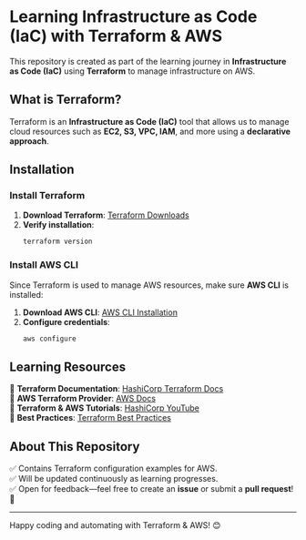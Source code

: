 # Learning Infrastructure as Code (IaC) with Terraform & AWS

This repository is created as part of the learning journey in **Infrastructure as Code (IaC)** using **Terraform** to manage infrastructure on AWS.

## What is Terraform?
Terraform is an **Infrastructure as Code (IaC)** tool that allows us to manage cloud resources such as **EC2, S3, VPC, IAM**, and more using a **declarative approach**.

## Installation
### Install Terraform
1. **Download Terraform**: [Terraform Downloads](https://developer.hashicorp.com/terraform/downloads)
2. **Verify installation**:
   ```sh
   terraform version
   ```

### Install AWS CLI
Since Terraform is used to manage AWS resources, make sure **AWS CLI** is installed:
1. **Download AWS CLI**: [AWS CLI Installation](https://aws.amazon.com/cli/)
2. **Configure credentials**:
   ```sh
   aws configure
   ```

## Learning Resources
📖 **Terraform Documentation**: [HashiCorp Terraform Docs](https://developer.hashicorp.com/terraform/docs)  
📖 **AWS Terraform Provider**: [AWS Docs](https://registry.terraform.io/providers/hashicorp/aws/latest/docs)  
🎥 **Terraform & AWS Tutorials**: [HashiCorp YouTube](https://www.youtube.com/c/HashiCorp)  
📝 **Best Practices**: [Terraform Best Practices](https://www.terraform-best-practices.com/)  

## About This Repository
✅ Contains Terraform configuration examples for AWS.  
✅ Will be updated continuously as learning progresses.  
✅ Open for feedback—feel free to create an **issue** or submit a **pull request**! 🚀  

---

Happy coding and automating with Terraform & AWS! 😊